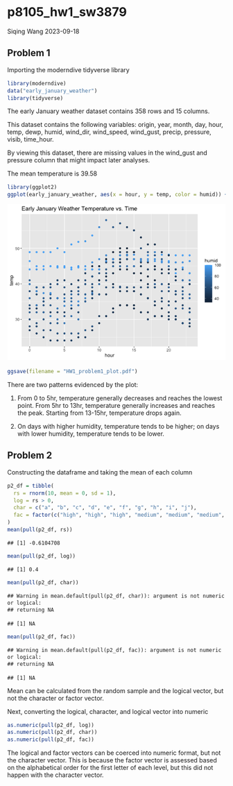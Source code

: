 p8105_hw1_sw3879
================
Siqing Wang
2023-09-18

## Problem 1

Importing the moderndive tidyverse library

``` r
library(moderndive)
data("early_january_weather")
library(tidyverse)
```

The early January weather dataset contains 358 rows and 15 columns.

This dataset contains the following variables: origin, year, month, day,
hour, temp, dewp, humid, wind_dir, wind_speed, wind_gust, precip,
pressure, visib, time_hour.

By viewing this dataset, there are missing values in the wind_gust and
pressure column that might impact later analyses.

The mean temperature is 39.58

``` r
library(ggplot2)
ggplot(early_january_weather, aes(x = hour, y = temp, color = humid)) + geom_point() + labs(title = "Early January Weather Temperature vs. Time")
```

![](p8105_hw1_sw3879_files/figure-gfm/plotting-1.png)<!-- -->

``` r
ggsave(filename = "HW1_problem1_plot.pdf")
```

There are two patterns evidenced by the plot:

1)  From 0 to 5hr, temperature generally decreases and reaches the
    lowest point. From 5hr to 13hr, temperature generally increases and
    reaches the peak. Starting from 13-15hr, temperature drops again.

2)  On days with higher humidity, temperature tends to be higher; on
    days with lower humidity, temperature tends to be lower.

## Problem 2

Constructing the dataframe and taking the mean of each column

``` r
p2_df = tibble(
  rs = rnorm(10, mean = 0, sd = 1),
  log = rs > 0,
  char = c("a", "b", "c", "d", "e", "f", "g", "h", "i", "j"),
  fac = factor(c("high", "high", "high", "medium", "medium", "medium", "medium", "low", "low", "low"))
)
mean(pull(p2_df, rs))
```

    ## [1] -0.6104708

``` r
mean(pull(p2_df, log))
```

    ## [1] 0.4

``` r
mean(pull(p2_df, char))
```

    ## Warning in mean.default(pull(p2_df, char)): argument is not numeric or logical:
    ## returning NA

    ## [1] NA

``` r
mean(pull(p2_df, fac))
```

    ## Warning in mean.default(pull(p2_df, fac)): argument is not numeric or logical:
    ## returning NA

    ## [1] NA

Mean can be calculated from the random sample and the logical vector,
but not the character or factor vector.

Next, converting the logical, character, and logical vector into numeric

``` r
as.numeric(pull(p2_df, log))
as.numeric(pull(p2_df, char))
as.numeric(pull(p2_df, fac))
```

The logical and factor vectors can be coerced into numeric format, but
not the character vector. This is because the factor vector is assessed
based on the alphabetical order for the first letter of each level, but
this did not happen with the character vector.
